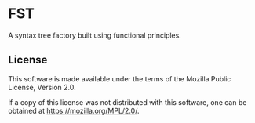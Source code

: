 # FST

A syntax tree factory built using functional principles.

## License

This software is made available under the terms of the Mozilla Public License,
Version 2.0.

If a copy of this license was not distributed with this software, one can be
obtained at <https://mozilla.org/MPL/2.0/>.
